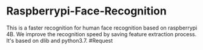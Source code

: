 # Raspberrypi-Face-Recognition
This is a faster recognition for human face recognition based on raspberrypi 4B.
We improve the recognition speed by saving feature extraction process. 
It's based on dlib and python3.7.
#Request

